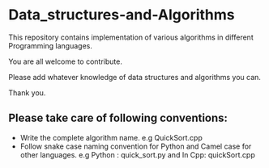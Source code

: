 # Data_structures-and-Algorithms

This repository contains implementation of various algorithms in different Programming languages.<br>

You are all welcome to contribute.

Please add whatever knowledge of data structures and algorithms you can.

Thank you.

## Please take care of following conventions:
* Write the complete algorithm name. e.g QuickSort.cpp
* Follow snake case naming convention for Python and Camel case for other languages. e.g Python : quick_sort.py and In Cpp: quickSort.cpp 
